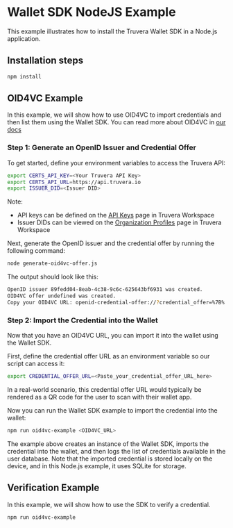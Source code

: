 # Wallet SDK NodeJS Example
This example illustrates how to install the Truvera Wallet SDK in a Node.js application.

## Installation steps

```bash
npm install
```

## OID4VC Example

In this example, we will show how to use OID4VC to import credentials and then list them using the Wallet SDK.
You can read more about OID4VC in [our docs](https://docs.dock.io/developer-documentation/key-standards/interoperability-with-openid/openid-issuance-and-verification-integration-guide)

### Step 1: Generate an OpenID Issuer and Credential Offer

To get started, define your environment variables to access the Truvera API:

```bash
export CERTS_API_KEY=<Your Truvera API Key>
export CERTS_API_URL=https://api.truvera.io
export ISSUER_DID=<Issuer DID>
```
Note: 
* API keys can be defined on the [API Keys](https://truvera.io/keys) page in Truvera Workspace
* Issuer DIDs can be viewed on the [Organization Profiles](https://truvera.io/dids) page in Truvera Workspace 

Next, generate the OpenID issuer and the credential offer by running the following command:

```bash
node generate-oid4vc-offer.js
```

The output should look like this:

```bash
OpenID issuer 89fedd04-8eab-4c38-9c6c-625643bf6931 was created.
OID4VC offer undefined was created.
Copy your OID4VC URL: openid-credential-offer://?credential_offer=%7B%......
```

### Step 2: Import the Credential into the Wallet

Now that you have an OID4VC URL, you can import it into the wallet using the Wallet SDK.

First, define the credential offer URL as an environment variable so our script can access it:

```bash
export CREDENTIAL_OFFER_URL=<Paste_your_credential_offer_URL_here>
```

In a real-world scenario, this credential offer URL would typically be rendered as a QR code for the user to scan with their wallet app.

Now you can run the Wallet SDK example to import the credential into the wallet:

```bash
npm run oid4vc-example <OID4VC_URL>
```

The example above creates an instance of the Wallet SDK, imports the credential into the wallet, and then logs the list of credentials available in the user database. Note that the imported credential is stored locally on the device, and in this Node.js example, it uses SQLite for storage.

## Verification Example

In this example, we will show how to use the SDK to verify a credential.

``` bash
npm run oid4vc-example

```


